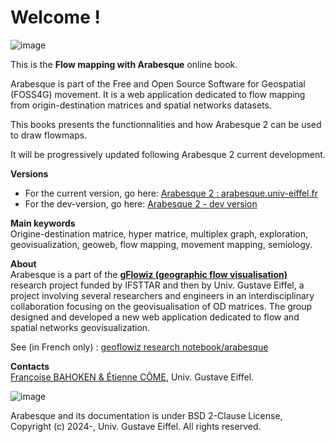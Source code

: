 # Welcome !

![image](https://github.com/gflowiz/arabesque2-doc/assets/13615192/8ea79e46-d947-496c-9b23-f08e436e9175)


This is the **Flow mapping with Arabesque** online book.

Arabesque is part of the Free and Open Source Software for Geospatial (FOSS4G) movement.
It is a web application dedicated to flow mapping from origin-destination matrices and spatial networks datasets.

This books presents the functionnalities and how Arabesque 2 can be used to draw flowmaps.

It will be progressively updated following Arabesque 2 current development.

**Versions**
- For the current version, go here: [Arabesque 2 : arabesque.univ-eiffel.fr](https://arabesque.univ-eiffel.fr/)
- For the dev-version, go here: [Arabesque 2 - dev version](https://github.com/Tonhauck/dev-arabesque)

**Main keywords** </br>
Origine-destination matrice, hyper matrice, multiplex graph, exploration, geovisualization, geoweb, flow mapping, movement mapping, semiology.

**About** </br>
Arabesque is a part of the **[gFlowiz (geographic flow visualisation)](https://geoflowiz.hypotheses.org)** research project funded by IFSTTAR and then by Univ. Gustave Eiffel,
a project involving several researchers and engineers in an interdisciplinary collaboration focusing on the geovisualisation of OD matrices. 
The group designed and developed a new web application dedicated to flow and spatial networks geovisualization. 

See (in French only) : [geoflowiz research notebook/arabesque](https://geoflowiz.hypotheses.org/arabesque)

**Contacts** </br>
[Françoise BAHOKEN & Étienne CÔME](mailto:francoise.bahoken@univ-eiffel.fr,etienne.come@univ-eiffel.fr), Univ. Gustave Eiffel.


![image](https://github.com/gflowiz/arabesque2-doc/assets/13615192/dad84761-e128-484c-ac9a-24ceca83936a)


Arabesque and its documentation is under BSD 2-Clause License, </br> Copyright (c) 2024-, Univ. Gustave Eiffel. All rights reserved.
